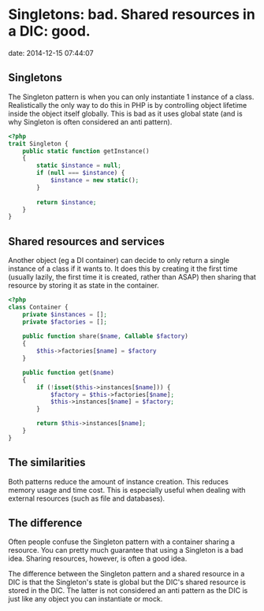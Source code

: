 # Singletons: bad. Shared resources in a DIC: good.

date:   2014-12-15 07:44:07

## Singletons

The Singleton pattern is when you can only instantiate 1 instance of a class. Realistically the only way to do this in PHP is by controlling object lifetime inside the object itself globally. This is bad as it uses global state (and is why Singleton is often considered an anti pattern).

```php
<?php
trait Singleton {
    public static function getInstance()
    {
        static $instance = null;
        if (null === $instance) {
            $instance = new static();
        }
  
        return $instance;
    }
}
```

## Shared resources and services

Another object (eg a DI container) can decide to only return a single instance of a class if it wants to. It does this by creating it the first time (usually lazily, the first time it is created, rather than ASAP) then sharing that resource by storing it as state in the container.

```php
<?php
class Container {
    private $instances = [];
    private $factories = [];
    
    public function share($name, Callable $factory)
    {
        $this->factories[$name] = $factory
    }

    public function get($name)
    {
        if (!isset($this->instances[$name])) {
            $factory = $this->factories[$name];
            $this->instances[$name] = $factory;
        }

        return $this->instances[$name];
    }
}
```

## The similarities

Both patterns reduce the amount of instance creation. This reduces memory usage and time cost. This is especially useful when dealing with external resources (such as file and databases).

## The difference

Often people confuse the Singleton pattern with a container sharing a resource. You can pretty much guarantee that using a Singleton is a bad idea. Sharing resources, however, is often a good idea.

The difference between the Singleton pattern and a shared resource in a DIC is that the Singleton's state is global but the DIC's shared resource is stored in the DIC. The latter is not considered an anti pattern as the DIC is just like any object you can instantiate or mock.
